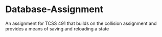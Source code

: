 # Database-Assignment
An assignment for TCSS 491 that builds on the collision assignment and provides a means of saving and reloading a state
